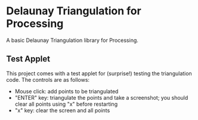 # Delaunay Triangulation for Processing
A basic Delaunay Triangulation library for Processing.

## Test Applet
This project comes with a test applet for (surprise!) testing the triangulation code.
The controls are as follows:
* Mouse click: add points to be triangulated
* "ENTER" key: triangulate the points and take a screenshot; you should clear all points using "x" before restarting
* "x" key: clear the screen and all points
